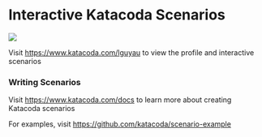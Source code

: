 # Interactive Katacoda Scenarios

[![](http://shields.katacoda.com/katacoda/lguyau/count.svg)](https://www.katacoda.com/lguyau "Get your profile on Katacoda.com")

Visit https://www.katacoda.com/lguyau to view the profile and interactive scenarios

### Writing Scenarios
Visit https://www.katacoda.com/docs to learn more about creating Katacoda scenarios

For examples, visit https://github.com/katacoda/scenario-example
